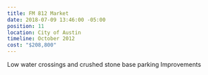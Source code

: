 ```yaml
---
title: FM 812 Market
date: 2018-07-09 13:46:00 -05:00
position: 11
location: City of Austin
timeline: October 2012
cost: "$208,800"
---
```


Low water crossings and crushed stone base parking Improvements
